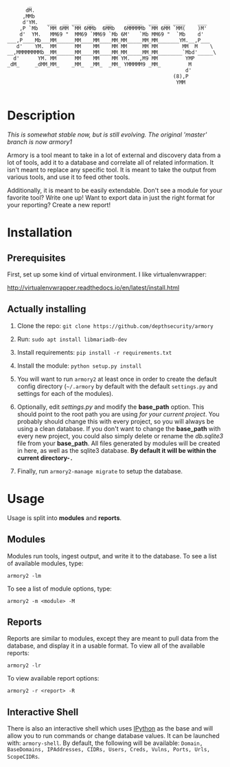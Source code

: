 
```
       _                                                          
      dM.                                                         
     ,MMb                                                         
     d'YM.   ___  __ ___  __    __     _____  ___  __ ____    ___ 
    ,P `Mb   `MM 6MM `MM 6MMb  6MMb   6MMMMMb `MM 6MM `MM(    )M' 
    d'  YM.   MM69 "  MM69 `MM69 `Mb 6M'   `Mb MM69 "  `Mb    d'  
___,P____Mb___MM______MM____MM____MM_MM_____MM_MM_______YM.__,P___
   d'    YM.  MM      MM    MM    MM MM     MM MM        MM  M    \ 
__,MMMMMMMMb__MM______MM____MM____MM_MM_____MM_MM________`Mbd'_____\
  d'      YM. MM      MM    MM    MM YM.   ,M9 MM         YMP      
_dM_     _dMM_MM_    _MM_  _MM_  _MM_ YMMMMM9 _MM_         M      
                                                          d'      
                                                      (8),P       
                                                       YMM        
                                                          
```

# Description
_This is somewhat stable now, but is still evolving. The original 'master' branch is now armory1_

Armory is a tool meant to take in a lot of external and discovery data from a lot of tools, add it to a database and correlate all of related information. It isn't meant to replace any specific tool. It is meant to take the output from various tools, and use it to feed other tools.

Additionally, it is meant to be easily extendable. Don't see a module for your favorite tool? Write one up! Want to export data in just the right format for your reporting? Create a new report!

# Installation

## Prerequisites

First, set up some kind of virtual environment. I like virtualenvwrapper:

http://virtualenvwrapper.readthedocs.io/en/latest/install.html

## Actually installing

1. Clone the repo: `git clone https://github.com/depthsecurity/armory`

2. Run: `sudo apt install libmariadb-dev`

3. Install requirements: `pip install -r requirements.txt`

4. Install the module: `python setup.py install`

5. You will want to run `armory2` at least once in order to create the default config directory (`~/.armory` by default with the default `settings.py` and settings for each of the modules).

6. Optionally, edit *settings.py* and modify the **base_path** option. This should point to the root path you are using *for your current project*. You probably should change this with every project, so you will always be using a clean database. If you don't want to change the **base_path** with every new project, you could also simply delete or rename the *db.sqlite3* file from your **base_path**. All files generated by modules will be created in here, as well as the sqlite3 database. **By default it will be within the current directory-`.`**

7. Finally, run `armory2-manage migrate` to setup the database.

# Usage

Usage is split into **modules** and **reports**. 

## Modules

Modules run tools, ingest output, and write it to the database. To see a list of available modules, type:

`armory2 -lm`

To see a list of module options, type:

`armory2 -m <module> -M`

## Reports

Reports are similar to modules, except they are meant to pull data from the database, and display it in a usable format. To view all of the available reports:

`armory2 -lr`

To view available report options:

`armory2 -r <report> -R`

## Interactive Shell

There is also an interactive shell which uses [IPython](https://ipython.org/) as the base and will allow you to run commands or change database values. It can be launched with: `armory-shell`.
By default, the following will be available: `Domain, BaseDomains, IPAddresses, CIDRs, Users, Creds, Vulns, Ports, Urls, ScopeCIDRs`.
